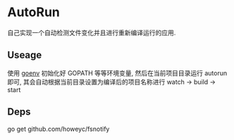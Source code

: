 # AutoRun
自己实现一个自动检测文件变化并且进行重新编译运行的应用.

## Useage
使用 [goenv](https://bitbucket.org/ymotongpoo/goenv) 初始化好 GOPATH 等等环境变量, 然后在当前项目目录运行 autorun 即可,
其会自动根据当前目录设置为编译后的项目名称进行 watch -> build -> start

## Deps
go get github.com/howeyc/fsnotify